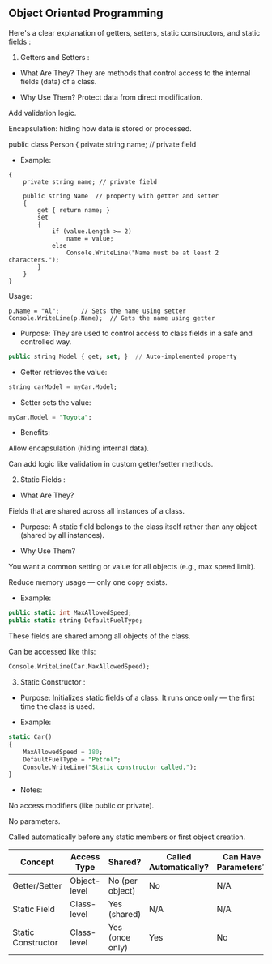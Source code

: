 ﻿

## Object Oriented Programming 

Here's a clear explanation of getters, setters, static constructors, and static fields :

 1. Getters and Setters : 

- What Are They?
They are methods that control access to the internal fields (data) of a class.

- Why Use Them?
Protect data from direct modification.

Add validation logic.

Encapsulation: hiding how data is stored or processed.


public class Person
{
    private string name; // private field

   

- Example:
``` public class Person
{
    private string name; // private field

    public string Name  // property with getter and setter
    {
        get { return name; }
        set 
        { 
            if (value.Length >= 2)
                name = value;
            else
                Console.WriteLine("Name must be at least 2 characters.");
        }
    }
}

```

Usage:

```    Person p = new Person();
p.Name = "Al";      // Sets the name using setter
Console.WriteLine(p.Name);  // Gets the name using getter

```
	
- Purpose:
They are used to control access to class fields in a safe and controlled way.

```sql
public string Model { get; set; }  // Auto-implemented property
```

- Getter retrieves the value:

```sql
string carModel = myCar.Model;
```

- Setter sets the value:

```sql
myCar.Model = "Toyota";
```

- Benefits:

Allow encapsulation (hiding internal data).

Can add logic like validation in custom getter/setter methods.

2. Static Fields :

 - What Are They?

Fields that are shared across all instances of a class.

- Purpose:
A static field belongs to the class itself rather than any object (shared by all instances).

- Why Use Them?

You want a common setting or value for all objects (e.g., max speed limit).

Reduce memory usage — only one copy exists.

- Example:
```sql
public static int MaxAllowedSpeed;
public static string DefaultFuelType;
```
These fields are shared among all objects of the class.

Can be accessed like this:
```sql
Console.WriteLine(Car.MaxAllowedSpeed);
```

3. Static Constructor : 

- Purpose:
Initializes static fields of a class. It runs once only — the first time the class is used.

- Example:
```sql
static Car()
{
    MaxAllowedSpeed = 180;
    DefaultFuelType = "Petrol";
    Console.WriteLine("Static constructor called.");
}
```

- Notes:

No access modifiers (like public or private).

No parameters.

Called automatically before any static members or first object creation.


| Concept            | Access Type  | Shared?         | Called Automatically? | Can Have Parameters? |
| ------------------ | ------------ | --------------- | --------------------- | -------------------- |
| Getter/Setter      | Object-level | No (per object) | No                    | N/A                  |
| Static Field       | Class-level  | Yes (shared)    | N/A                   | N/A                  |
| Static Constructor | Class-level  | Yes (once only) |  Yes                  |  No                  |



